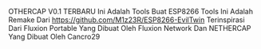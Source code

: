 OTHERCAP V0.1 TERBARU
Ini Adalah Tools Buat ESP8266 
Tools Ini Adalah Remake Dari https://github.com/M1z23R/ESP8266-EvilTwin
Terinspirasi Dari Fluxion Portable Yang Dibuat Oleh Fluxion Network Dan NETHERCAP Yang Dibuat Oleh Cancro29
